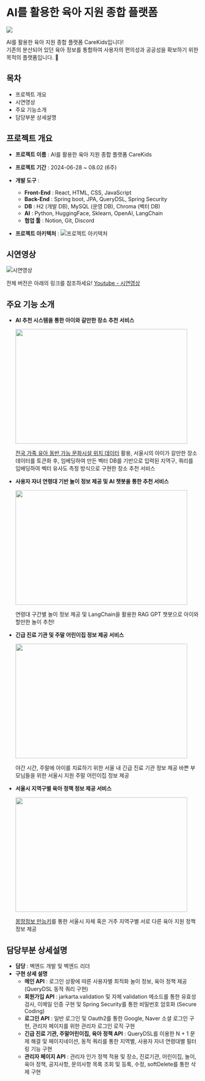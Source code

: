 # AI를 활용한 육아 지원 종합 플랫폼

![](https://github.com/user-attachments/assets/3947764a-d9c8-4187-a4e3-5c03e52165fd)

AI를 활용한 육아 지원 종합 플랫폼 CareKids입니다!  
기존의 분산되어 있던 육아 정보를 통합하여 사용자의 편의성과 공공성을 확보하기 위한 목적의 플랫폼입니다. 🙂

## 목차
- 프로젝트 개요
- 시연영상
- 주요 기능소개
- 담당부분 상세설명


## 프로젝트 개요
- **프로젝트 이름** : AI를 활용한 육아 지원 종합 플랫폼 CareKids
- **프로젝트 기간** : 2024-06-28 ~ 08.02 (6주)
- **개발 도구** :
  - **Front-End** : React, HTML, CSS, JavaScript
  - **Back-End** : Spring boot, JPA, QueryDSL, Spring Security
  - **DB** : H2 (개발 DB), MySQL (운영 DB), Chroma (벡터 DB)
  - **AI** : Python, HuggingFace, Sklearn, OpenAI, LangChain
  - **협업 툴** : Notion, Git, Discord

 - **프로젝트 아키텍처** :
     ![프로젝트 아키텍처](https://github.com/user-attachments/assets/ae9fc9ae-c2b3-4f22-83a7-102fbd0c96a9)

## 시연영상

   ![시연영상](https://github.com/user-attachments/assets/479ead61-6df0-4c91-897c-c99e4413bc02)

   전체 버전은 아래의 링크를 참조하세요!
   [Youtube - 시연영상](https://youtu.be/6G9NVoPW2Dc)

## 주요 기능 소개
  - **AI 추천 시스템을 통한 아이와 갈만한 장소 추천 서비스**

    <img src="https://github.com/user-attachments/assets/449bf4eb-e429-4310-8fb6-da3645cb9887" width="450" height="300" style="text-align:center" />  

    [전국 가족 유아 동반 가능 문화시설 위치 데이터](https://www.data.go.kr/data/41850466/linkedData.do) 활용,
    서울시의 아이가 갈만한 장소 데이터를 토큰화 후, 임베딩하여 만든 벡터 DB를 기반으로 입력된 지역구, 쿼리를 임배딩하여 벡터 유사도 측정 방식으로 구현한
    장소 추천 서비스
    
  - **사용자 자녀 연령대 기반 놀이 정보 제공 및 AI 챗봇을 통한 추천 서비스**

    <img src="https://github.com/user-attachments/assets/8f06bc4d-4f6b-40f7-9609-7b6a45d94e7c" width="450" height="300" style="text-align:center" />

    연령대 구간별 놀이 정보 제공 및 LangChain을 활용한 RAG GPT 챗봇으로 아이와 할만한 놀이 추천!

  - **긴급 진료 기관 및 주말 어린이집 정보 제공 서비스**

    <img src="https://github.com/user-attachments/assets/5d04cf26-0bf4-4af2-94ad-ecf4e6ee5247" width="450" height="300" style="text-align:center" />

    야간 시간, 주말에 아이를 치료하기 위한 서울 내 긴급 진료 기관 정보 제공
    바쁜 부모님들을 위한 서울시 지원 주말 어린이집 정보 제공

  - **서울시 지역구별 육아 정책 정보 제공 서비스**

    <img src="https://github.com/user-attachments/assets/324e6051-890d-4b8d-a4bc-d36cfa608628" width="450" height="300" style="text-align:center" />

    [몽땅정보 만능키](https://umppa.seoul.go.kr/hmpg/chpo/chre/bzmg/bzmgList.do)를 통한 서울시 자체 혹은 거주 지역구별 서로 다른 육아 지원 정책 정보 제공

## 담당부분 상세설명

  - **담당** : 벡엔드 개발 및 벡엔드 리더
  - **구현 상세 설명**
    - **메인 API** : 로그인 상황에 따른 사용자별 최적화 놀이 정보, 육아 정책 제공 (QueryDSL 동적 쿼리 구현)
    - **회원가입 API** : jarkarta.validation 및 자체 validation 메소드를 통한 유효성 검사, 이메일 인증 구현 및 Spring Security를 통한 비밀번호 암호화 (Secure Coding)
    - **로그인 API** : 일반 로그인 및 Oauth2를 통한 Google, Naver 소셜 로그인 구현, 관리자 페이지를 위한 관리자 로그인 로직 구현
    - **긴급 진료 기관, 주말어린이집, 육아 정책 API** : QueryDSL를 이용한 N + 1 문제 해결 및 페이지네이션, 동적 쿼리를 통한 지역별, 사용자 자녀 연령대별 필터링 기능 구현
    - **관리자 페이지 API** : 관리자 인가 정책 적용 및 장소, 진료기관, 어린이집, 놀이, 육아 정책, 공지사항, 문의사항 목록 조회 및 등록, 수정, softDelete를 통한 삭제 구현
